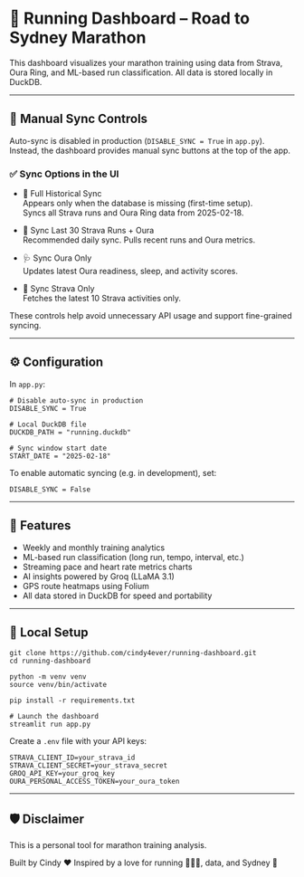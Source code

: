 # 🏃 Running Dashboard – Road to Sydney Marathon

This dashboard visualizes your marathon training using data from Strava, Oura Ring, and ML-based run classification. All data is stored locally in DuckDB.

---

## 🔄 Manual Sync Controls

Auto-sync is disabled in production (`DISABLE_SYNC = True` in `app.py`).  
Instead, the dashboard provides manual sync buttons at the top of the app.

### ✅ Sync Options in the UI

- 🚨 Full Historical Sync  
  Appears only when the database is missing (first-time setup).  
  Syncs all Strava runs and Oura Ring data from 2025-02-18.

- 🔁 Sync Last 30 Strava Runs + Oura  
  Recommended daily sync. Pulls recent runs and Oura metrics.

- 🩺 Sync Oura Only  
  Updates latest Oura readiness, sleep, and activity scores.

- 🏃 Sync Strava Only  
  Fetches the latest 10 Strava activities only.

These controls help avoid unnecessary API usage and support fine-grained syncing.

---

## ⚙️ Configuration

In `app.py`:

    # Disable auto-sync in production
    DISABLE_SYNC = True

    # Local DuckDB file
    DUCKDB_PATH = "running.duckdb"

    # Sync window start date
    START_DATE = "2025-02-18"

To enable automatic syncing (e.g. in development), set:

    DISABLE_SYNC = False

---

## 🚀 Features

- Weekly and monthly training analytics
- ML-based run classification (long run, tempo, interval, etc.)
- Streaming pace and heart rate metrics charts
- AI insights powered by Groq (LLaMA 3.1)
- GPS route heatmaps using Folium
- All data stored in DuckDB for speed and portability

---

## 🧪 Local Setup

    git clone https://github.com/cindy4ever/running-dashboard.git
    cd running-dashboard

    python -m venv venv
    source venv/bin/activate

    pip install -r requirements.txt

    # Launch the dashboard
    streamlit run app.py

Create a `.env` file with your API keys:

    STRAVA_CLIENT_ID=your_strava_id
    STRAVA_CLIENT_SECRET=your_strava_secret
    GROQ_API_KEY=your_groq_key
    OURA_PERSONAL_ACCESS_TOKEN=your_oura_token

---

## 🛡️ Disclaimer

This is a personal tool for marathon training analysis.

Built by Cindy ❤️
Inspired by a love for running 🏃🏻‍♀️, data, and Sydney 🐨